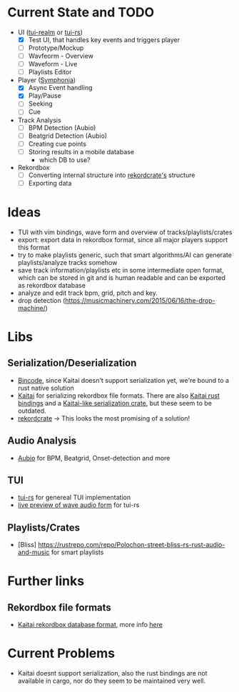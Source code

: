 # Current State and TODO
  - UI ([tui-realm]( https://github.com/veeso/tui-realm ) or [tui-rs](https://github.com/fdehau/tui-rs)) 
    * [x] Test UI, that handles key events and triggers player
    * [ ] Prototype/Mockup
    * [ ] Wavfeorm - Overview
    * [ ] Waveform - Live
    * [ ] Playlists Editor
  - Player ([Symphonia](https://crates.io/crates/symphonia))
    * [x] Async Event handling
    * [x] Play/Pause
    * [ ] Seeking
    * [ ] Cue
  - Track Analysis
    * [ ] BPM Detection (Aubio)
    * [ ] Beatgrid Detection (Aubio)
    * [ ] Creating cue points
    * [ ] Storing results in a mobile database
      *  which DB to use?
  - Rekordbox
    * [ ] Converting internal structure into [rekordcrate's](https://github.com/Holzhaus/rekordcrate) structure
    * [ ] Exporting data

# Ideas
  - TUI with vim bindings, wave form and overview of tracks/playlists/crates 
  - export: export data in rekordbox format, since all major players support
    this format
  - try to make playlists generic, such that smart algorithms/AI can generate
    playlists/analyze tracks somehow
  - save track information/playlists etc in some intermediate open format, which
    can be stored in git and is human readable and can be exported as rekordbox
    database
  - analyze and edit track bpm, grid, pitch and key.
  - drop detection (https://musicmachinery.com/2015/06/16/the-drop-machine/)

# Libs
## Serialization/Deserialization 
  - [Bincode](https://github.com/bincode-org/bincode), since Kaitai doesn't support serialization yet, we're bound to a rust native solution
  - [Kaitai](https://kaitai.io/#what-is-it) for serializing rekordbox file formats. There are also [Kaitai rust bindings]( https://github.com/kaitai-io/kaitai_struct_rust_runtime) and a [Kaitai-like serialization crate](https://github.com/manuels/taikai), but these seem to be outdated.
  - [rekordcrate](https://github.com/Holzhaus/rekordcrate) -> This looks the most promising of a solution!
## Audio Analysis
  - [Aubio](https://docs.rs/aubio/latest/aubio/) for BPM, Beatgrid, Onset-detection and more
## TUI 
  - [tui-rs](https://github.com/fdehau/tui-rs) for genereal TUI implementation
  - [live preview of wave audio form](https://github.com/jeffvandyke/rust-tui-audio) for tui-rs
## Playlists/Crates
  - [Bliss] https://rustrepo.com/repo/Polochon-street-bliss-rs-rust-audio-and-music for smart playlists

# Further links
## Rekordbox file formats
  - [Kaitai rekordbox database format](https://github.com/Deep-Symmetry/crate-digger/blob/main/src/main/kaitai/rekordbox_pdb.ksy), more info [here](https://djl-analysis.deepsymmetry.org/rekordbox-export-analysis/exports.html)

# Current Problems
  - Kaitai doesnt support serialization, also the rust bindings are not available in cargo, nor do they seem to be maintained very well.
